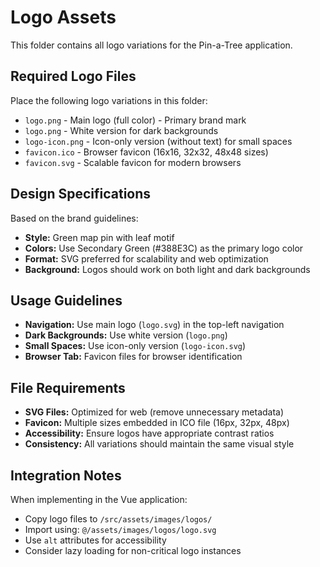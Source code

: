 # Logo Assets

This folder contains all logo variations for the Pin-a-Tree application.

## Required Logo Files

Place the following logo variations in this folder:

- `logo.png` - Main logo (full color) - Primary brand mark
- `logo.png` - White version for dark backgrounds
- `logo-icon.png` - Icon-only version (without text) for small spaces
- `favicon.ico` - Browser favicon (16x16, 32x32, 48x48 sizes)
- `favicon.svg` - Scalable favicon for modern browsers

## Design Specifications

Based on the brand guidelines:
- **Style:** Green map pin with leaf motif
- **Colors:** Use Secondary Green (#388E3C) as the primary logo color
- **Format:** SVG preferred for scalability and web optimization
- **Background:** Logos should work on both light and dark backgrounds

## Usage Guidelines

- **Navigation:** Use main logo (`logo.svg`) in the top-left navigation
- **Dark Backgrounds:** Use white version (`logo.png`)
- **Small Spaces:** Use icon-only version (`logo-icon.svg`)
- **Browser Tab:** Favicon files for browser identification

## File Requirements

- **SVG Files:** Optimized for web (remove unnecessary metadata)
- **Favicon:** Multiple sizes embedded in ICO file (16px, 32px, 48px)
- **Accessibility:** Ensure logos have appropriate contrast ratios
- **Consistency:** All variations should maintain the same visual style

## Integration Notes

When implementing in the Vue application:
- Copy logo files to `/src/assets/images/logos/`
- Import using: `@/assets/images/logos/logo.svg`
- Use `alt` attributes for accessibility
- Consider lazy loading for non-critical logo instances 